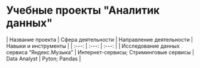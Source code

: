 # Учебные проекты "Аналитик данных"

| Название проекта | Сфера деятельности   | Направление деятельности | Навыки и инструменты   |
| :---:   | :---: | :---: |
| Исследование данных сервиса “Яндекс.Музыка” | Интернет-сервисы; Стриминговые сервисы   | Data Analyst   | Pyton; Pandas  |
